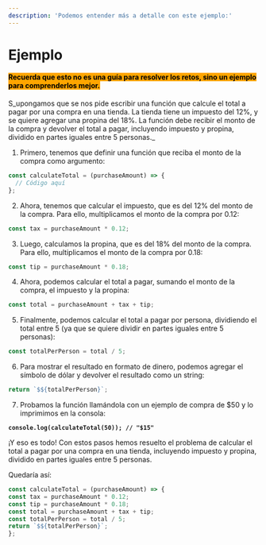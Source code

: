 ```yaml
---
description: 'Podemos entender más a detalle con este ejemplo:'
---
```


# Ejemplo

#### <mark style="background-color:orange;">Recuerda que esto no es una guía para resolver los retos, sino un ejemplo para comprenderlos mejor.</mark>

S_upongamos que se nos pide escribir una función que calcule el total a pagar por una compra en una tienda. La tienda tiene un impuesto del 12%, y se quiere agregar una propina del 18%. La función debe recibir el monto de la compra y devolver el total a pagar, incluyendo impuesto y propina, dividido en partes iguales entre 5 personas._

1. Primero, tenemos que definir una función que reciba el monto de la compra como argumento:

```javascript
const calculateTotal = (purchaseAmount) => {
  // Código aquí
};
```

2. Ahora, tenemos que calcular el impuesto, que es del 12% del monto de la compra. Para ello, multiplicamos el monto de la compra por 0.12:

```javascript
const tax = purchaseAmount * 0.12;
```

3. Luego, calculamos la propina, que es del 18% del monto de la compra. Para ello, multiplicamos el monto de la compra por 0.18:

```javascript
const tip = purchaseAmount * 0.18;
```

4. Ahora, podemos calcular el total a pagar, sumando el monto de la compra, el impuesto y la propina:

```javascript
const total = purchaseAmount + tax + tip;
```

5. Finalmente, podemos calcular el total a pagar por persona, dividiendo el total entre 5 (ya que se quiere dividir en partes iguales entre 5 personas):

```javascript
const totalPerPerson = total / 5;
```

6. Para mostrar el resultado en formato de dinero, podemos agregar el símbolo de dólar y devolver el resultado como un string:

```javascript
return `$${totalPerPerson}`;
```

7. Probamos la función llamándola con un ejemplo de compra de $50 y lo imprimimos en la consola:

<pre class="language-javascript"><code class="lang-javascript"><strong>console.log(calculateTotal(50)); // "$15"
</strong></code></pre>

¡Y eso es todo! Con estos pasos hemos resuelto el problema de calcular el total a pagar por una compra en una tienda, incluyendo impuesto y propina, dividido en partes iguales entre 5 personas.

Quedaría así:

```javascript
const calculateTotal = (purchaseAmount) => {
const tax = purchaseAmount * 0.12;
const tip = purchaseAmount * 0.18;
const total = purchaseAmount + tax + tip;
const totalPerPerson = total / 5;
return `$${totalPerPerson}`; 
};
```
